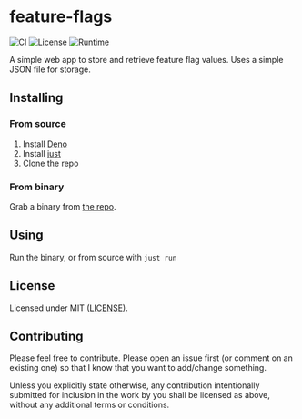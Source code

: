 # feature-flags

[![CI](https://github.com/Celeo/feature-flags/workflows/CI/badge.svg?branch=master)](https://github.com/Celeo/feature-flags/actions?query=workflow%3ACI)
[![License](https://img.shields.io/badge/License-MIT-green)](LICENSE)
[![Runtime](https://img.shields.io/badge/runtime-Deno-orange)](https://deno.land/)

A simple web app to store and retrieve feature flag values. Uses a simple JSON file for storage.

## Installing

### From source

1. Install [Deno](https://deno.land)
1. Install [just](https://github.com/casey/just)
1. Clone the repo

### From binary

Grab a binary from [the repo](https://github.com/Celeo/feature-flags).

## Using

Run the binary, or from source with `just run`

## License

Licensed under MIT ([LICENSE](LICENSE)).

## Contributing

Please feel free to contribute. Please open an issue first (or comment on an
existing one) so that I know that you want to add/change something.

Unless you explicitly state otherwise, any contribution intentionally submitted
for inclusion in the work by you shall be licensed as above, without any
additional terms or conditions.
